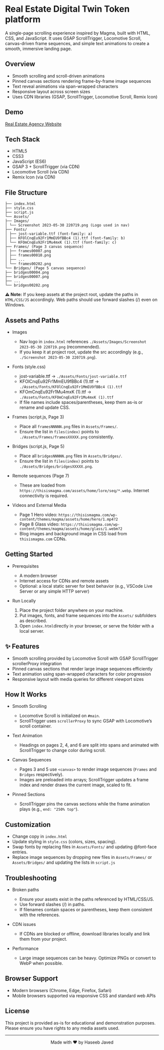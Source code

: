 # Real Estate Digital Twin Token platform


A single-page scrolling experience inspired by Magma, built with HTML, CSS, and JavaScript. It uses GSAP ScrollTrigger, Locomotive Scroll, canvas-driven frame sequences, and simple text animations to create a smooth, immersive landing page.

## Overview

- Smooth scrolling and scroll-driven animations
- Pinned canvas sections rendering frame-by-frame image sequences
- Text reveal animations via span-wrapped characters
- Responsive layout across screen sizes
- Uses CDN libraries (GSAP, ScrollTrigger, Locomotive Scroll, Remix Icon)

## Demo
[Real Estate Agency Website]()

## Tech Stack

- HTML5
- CSS3
- JavaScript (ES6)
- GSAP 3 + ScrollTrigger (via CDN)
- Locomotive Scroll (via CDN)
- Remix Icon (via CDN)

## File Structure

```text
├── index.html
├── style.css
├── script.js
└── Assets/
├── Images/
│ └── Screenshot 2023-05-30 220719.png (Logo used in nav)
├── Fonts/
│ ├── jost-variable.ttf (font-family: a)
│ ├── KFOlCnqEu92Fr1MmEU9fBBc4 (1).ttf (font-family: b)
│ └── KFOmCnqEu92Fr1Mu4mxK (1).ttf (font-family: c)
├── Frames/ (Page 3 canvas sequence)
│ ├── frames00007.png
│ ├── frames00010.png
│ ├── ...
│ └── frames00202.png
└── Bridges/ (Page 5 canvas sequence)
├── bridges00004.png
├── bridges00007.png
├── ...
└── bridges00202.png
```


**⚠️ Note:** If you keep assets at the project root, update the paths in `HTML/CSS/JS` accordingly. Web paths should use forward slashes (/) even on Windows.

## Assets and Paths

- Images
  - Nav logo in `index.html` references `./Assets/Images/Screenshot 2023-05-30 220719.png` (recommended).
  - If you keep it at project root, update the src accordingly (e.g., `./Screenshot 2023-05-30 220719.png`).

- Fonts (style.css)
  - jost-variable.ttf → `./Assets/Fonts/jost-variable.ttf`
  - KFOlCnqEu92Fr1MmEU9fBBc4 (1).ttf → `./Assets/Fonts/KFOlCnqEu92Fr1MmEU9fBBc4 (1).ttf`
  - KFOmCnqEu92Fr1Mu4mxK (1).ttf → `./Assets/Fonts/KFOmCnqEu92Fr1Mu4mxK (1).ttf`
  - If file names include spaces/parentheses, keep them as-is or rename and update CSS.

- Frames (script.js, Page 3)
  - Place all `framesNNNNN.png` files in `Assets/Frames/`.
  - Ensure the list in `files(index)` points to `./Assets/Frames/framesXXXXX.png` consistently.

- Bridges (script.js, Page 5)
  - Place all `bridgesNNNNN.png` files in `Assets/Bridges/`.
  - Ensure the list in `files(index)` points to `./Assets/Bridges/bridgesXXXXX.png`.

- Remote sequences (Page 7)
  - These are loaded from `https://thisismagma.com/assets/home/lore/seq/*.webp`. Internet connectivity is required.

- Videos and External Media
  - Page 1 Hero video: `https://thisismagma.com/wp-content/themes/magma/assets/home/hero/1.mp4?2`
  - Page 8 Glass video: `https://thisismagma.com/wp-content/themes/magma/assets/home/glass/1.webm?2`
  - Blog images and background image in CSS load from `thisismagma.com` CDNs.

## Getting Started

- Prerequisites
  - A modern browser
  - Internet access for CDNs and remote assets
  - Optional: a local static server for best behavior (e.g., VSCode Live Server or any simple HTTP server)

- Run Locally
  1. Place the project folder anywhere on your machine.
  2. Put images, fonts, and frame sequences into the `Assets/` subfolders as described.
  3. Open `index.html`directly in your browser, or serve the folder with a local server.

## ✨ Features

- Smooth scrolling provided by Locomotive Scroll with GSAP ScrollTrigger scrollerProxy integration
- Pinned canvas sections that render large image sequences efficiently
- Text animation using span-wrapped characters for color progression
- Responsive layout with media queries for different viewport sizes

## How It Works

- Smooth Scrolling
  - Locomotive Scroll is initialized on `#main`.
  - ScrollTrigger uses `scrollerProxy` to sync GSAP with Locomotive’s scroll container.

- Text Animation
  - Headings on pages 2, 4, and 6 are split into spans and animated with ScrollTrigger to change color during scroll.

- Canvas Sequences
  - Pages 3 and 5 use `<canvas>` to render image sequences (`Frames` and `Bridges` respectively).
  - Images are preloaded into arrays; ScrollTrigger updates a frame index and render draws the current image, scaled to fit.

- Pinned Sections
  - ScrollTrigger pins the canvas sections while the frame animation plays (e.g., `end: "250% top"`).

## Customization

- Change copy in `index.html`
- Update styling in `style.css` (colors, sizes, spacing).
- Swap fonts by replacing files in `Assets/Fonts/` and updating @font-face entries.
- Replace image sequences by dropping new files in `Assets/Frames/` or `Assets/Bridges/` and updating the lists in `script.js`
## Troubleshooting

- Broken paths
  - Ensure your assets exist in the paths referenced by HTML/CSS/JS.
  - Use forward slashes (/) in paths.
  - If filenames contain spaces or parentheses, keep them consistent with the references.

- CDN issues
  - If CDNs are blocked or offline, download libraries locally and link them from your project.

- Performance
  - Large image sequences can be heavy. Optimize PNGs or convert to WebP when possible.

## Browser Support

- Modern browsers (Chrome, Edge, Firefox, Safari)
- Mobile browsers supported via responsive CSS and standard web APIs

## License

This project is provided as-is for educational and demonstration purposes. Please ensure you have rights to any media assets used.

---
<div align="center"> 
Made with ❤️ by Haseeb Javed </div>